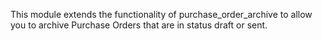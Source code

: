 This module extends the functionality of purchase_order_archive to
allow you to archive Purchase Orders that are in status draft or sent.
